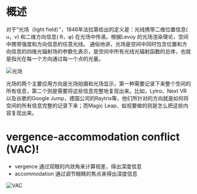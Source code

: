 # 概述
对于“光场（light field）”，1846年法拉第给出的定义是：光线携带二维位置信息( u，v) 和二维方向信息( θ，φ) 在光场中传递。根据Levoy 的光场渲染理论，空间中携带强度和方向信息的任意光线。
通俗地讲，光场是空间中同时包含位置和方向信息的四维光辐射场的参数化表示，是空间中所有光线光辐射函数的总体，也就是指光在每一个方向通过每一个点的光量。

![光场](/uploads/bf22a40aac286be19c790f3f6ea83b8f/光场.jpg)

   光场的两个主要应用方向是光场拍摄和光场显示，第一种需要记录下来整个空间的所有信息，第二个则是需要将这些信息完整地复现出来。比如，Lytro、Next VR以及谷歌的Google Jump，德国公司的Raytrix等，他们所针对的方向就是如何将空间的所有信息完整的记录下来；而Magic Leap、蚁视要做的则是怎么把这些内容复现出来。

# vergence-accommodation conflict (VAC)!
* vergence 通过双眼的内敛角来计算视差，得出深度信息
* accommodation 通过调节眼睛的焦点来得出深度信息

![VAC](/uploads/0a1e20f9809a4f1b89d039309b73126c/VAC.PNG)

